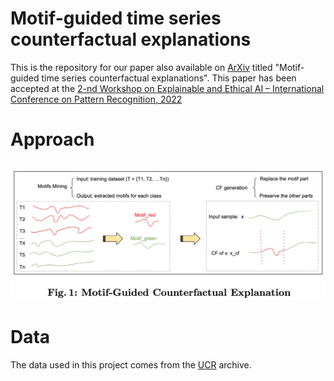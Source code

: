 # Motif-guided time series counterfactual explanations
This is the repository for our paper also available on [ArXiv](https://arxiv.org/pdf/2211.04411.pdf)
 titled "Motif-guided time series counterfactual explanations". This paper has been accepted at the [2-nd Workshop on Explainable and Ethical AI – International Conference on Pattern Recognition, 2022](https://xaie-icpr.labri.fr/#Paper_submission)

# Approach
![Main_Figure](main_fig.png)

# Data
The data used in this project comes from the [UCR](https://www.cs.ucr.edu/~eamonn/time_series_data_2018/) archive.

